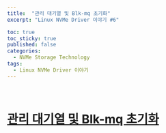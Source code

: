 ```yaml
---
title:  "관리 대기열 및 Blk-mq 초기화"
excerpt: "Linux NVMe Driver 이야기 #6"

toc: true
toc_sticky: true
published: false
categories:
  - NVMe Storage Technology
tags:
  - Linux NVMe Driver 이야기
---
```


<br>

# [관리 대기열 및 Blk-mq 초기화](https://mp.weixin.qq.com/s?__biz=MzIwNTUxNDgwNg==&mid=2247484492&idx=1&sn=89fc14493ff0b3042c8b7e01b40feb6a&chksm=972ef515a0597c032fe84f6a57fb2e375b106f59f9852516f8af0ebce7d7900295a0a163db09&scene=21#wechat_redirect)
